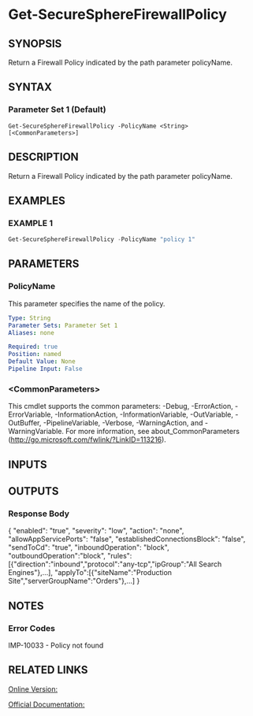 ﻿# Get-SecureSphereFirewallPolicy

## SYNOPSIS
Return a Firewall Policy indicated by the path parameter policyName.

## SYNTAX

### Parameter Set 1 (Default)
```
Get-SecureSphereFirewallPolicy -PolicyName <String> [<CommonParameters>]
```

## DESCRIPTION
Return a Firewall Policy indicated by the path parameter policyName.

## EXAMPLES

### EXAMPLE 1

```powershell
Get-SecureSphereFirewallPolicy -PolicyName "policy 1"
```

## PARAMETERS

### PolicyName
This parameter specifies the name of the policy.

```yaml
Type: String
Parameter Sets: Parameter Set 1
Aliases: none

Required: true
Position: named
Default Value: None
Pipeline Input: False
```

### \<CommonParameters\>
This cmdlet supports the common parameters: -Debug, -ErrorAction, -ErrorVariable, -InformationAction, -InformationVariable, -OutVariable, -OutBuffer, -PipelineVariable, -Verbose, -WarningAction, and -WarningVariable. For more information, see about_CommonParameters (http://go.microsoft.com/fwlink/?LinkID=113216).

## INPUTS

## OUTPUTS

### Response Body
{
"enabled": "true",
"severity": "low",
"action": "none",
"allowAppServicePorts": "false",
"establishedConnectionsBlock": "false",
"sendToCd": "true",
"inboundOperation": "block",
"outboundOperation":"block",
"rules":[{"direction":"inbound","protocol":"any-tcp","ipGroup":"All Search Engines"},…],
"applyTo":[{"siteName":"Production Site","serverGroupName":"Orders"},…]
}

## NOTES

### Error Codes
IMP-10033 - Policy not found

## RELATED LINKS

[Online Version:](https://github.com/akshinmustafayev/SecureSpherePS/tree/master/Documentation)

[Official Documentation:](https://docs.imperva.com/bundle/v13.6-api-reference-guide/page/61897.htm)




